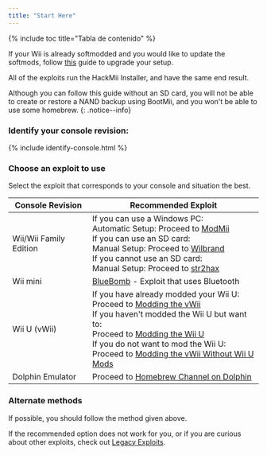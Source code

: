```yaml
---
title: "Start Here"
---
```


{% include toc title="Tabla de contenido" %}

If your Wii is already softmodded and you would like to update the softmods, follow [this](hackmii) guide to upgrade your setup.

All of the exploits run the HackMii Installer, and have the same end result.

Although you can follow this guide without an SD card, you will not be able to create or restore a NAND backup using BootMii, and you won't be able to use some homebrew.
{: .notice--info}

### Identify your console revision:

{% include identify-console.html %}<br>

### Choose an exploit to use

Select the exploit that corresponds to your console and situation the best.

| Console Revision       | Recommended Exploit                                                                                                                                                                                                                                                                                                                                         |
| ---------------------- | ----------------------------------------------------------------------------------------------------------------------------------------------------------------------------------------------------------------------------------------------------------------------------------------------------------------------------------------------------------- |
| Wii/Wii Family Edition | If you can use a Windows PC:<br> Automatic Setup: Proceed to [ModMii](modmii)<br> If you can use an SD card:<br> Manual Setup: Proceed to [Wilbrand](wilbrand)<br> If you cannot use an SD card:<br> Manual Setup: Proceed to [str2hax](str2hax)<br>                                                                    |
| Wii mini               | [BlueBomb](bluebomb) - Exploit that uses Bluetooth                                                                                                                                                                                                                                                                                                          |
| Wii U (vWii)           | If you have already modded your Wii U:<br> Proceed to [Modding the vWii](vwii-homebrew-channel)<br> If you haven't modded the Wii U but want to:<br> Proceed to [Modding the Wii U](https://wiiu.hacks.guide)<br> If you do not want to mod the Wii U:<br> Proceed to [Modding the vWii Without Wii U Mods](wiiu-nand-dumper) |
| Dolphin Emulator       | Proceed to [Homebrew Channel on Dolphin](homebrew-dolphin)                                                                                                                                                                                                                                                                                                  |

### Alternate methods

If possible, you should follow the method given above.

If the recommended option does not work for you, or if you are curious about other exploits, check out [Legacy Exploits](legacy-exploits).
